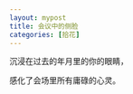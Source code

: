 ```yaml
---
layout: mypost
title: 会议中的侧脸
categories: [拾花]
---
```

     
沉浸在过去的年月里的你的眼睛，     
     
感化了会场里所有庸碌的心灵。

